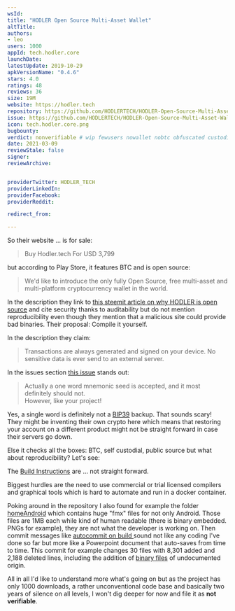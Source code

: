 ```yaml
---
wsId: 
title: "HODLER Open Source Multi-Asset Wallet"
altTitle: 
authors:
- leo
users: 1000
appId: tech.hodler.core
launchDate: 
latestUpdate: 2019-10-29
apkVersionName: "0.4.6"
stars: 4.0
ratings: 48
reviews: 36
size: 19M
website: https://hodler.tech
repository: https://github.com/HODLERTECH/HODLER-Open-Source-Multi-Asset-Wallet
issue: https://github.com/HODLERTECH/HODLER-Open-Source-Multi-Asset-Wallet/issues/165
icon: tech.hodler.core.png
bugbounty: 
verdict: nonverifiable # wip fewusers nowallet nobtc obfuscated custodial nosource nonverifiable reproducible bounty defunct
date: 2021-03-09
reviewStale: false
signer: 
reviewArchive:


providerTwitter: HODLER_TECH
providerLinkedIn: 
providerFacebook: 
providerReddit: 

redirect_from:

---
```



So their website ... is for sale:

> Buy Hodler.tech For USD 3,799

but according to Play Store, it features BTC and is open source:

> We'd like to introduce the only fully Open Source, free multi-asset and
  multi-platform cryptocurrency wallet in the world.

In the description they link to
[this steemit article on why HODLER is open source](https://steemit.com/source/@hodler.tech/hodler-the-only-multiwallet-that-s-open-source-and-why-it-matters)
and cite security thanks to auditability but do not mention reproducibility even
though they mention that a malicious site could provide bad binaries. Their
proposal: Compile it yourself.

In the description they claim:

> Transactions are always generated and signed on your device. No sensitive data
  is ever send to an external server.

In the issues section
[this issue](https://github.com/HODLERTECH/HODLER-Open-Source-Multi-Asset-Wallet/issues/151)
stands out:

> Actually a one word mnemonic seed is accepted, and it most definitely should
  not.<br>
  However, like your project!

Yes, a single word is definitely not a
[BIP39](https://github.com/bitcoin/bips/blob/master/bip-0039.mediawiki?rgh-link-date=2019-03-20T12%3A20%3A40Z)
backup. That sounds scary! They might be inventing their own crypto here which
means that restoring your account on a different product might not be straight
forward in case their servers go down.

Else it checks all the boxes: BTC, self custodial, public source but what about
reproducibility? Let's see:

The [Build Instructions](https://github.com/HODLERTECH/HODLER-Open-Source-Multi-Asset-Wallet#compilation)
are ... not straight forward.

Biggest hurdles are the need to use commercial or trial licensed compilers and
graphical tools which is hard to automate and run in a docker container.

Poking around in the repository I also found for example the folder
[homeAndroid](https://github.com/HODLERTECH/HODLER-Open-Source-Multi-Asset-Wallet/tree/master/HODLER_Multiplatform_Win_And_iOS_Linux/homeAndroid)
which contains huge "fmx" files for not only Android. Those files are 1MB
each while kind of human readable (there is binary embedded. PNGs for example),
they are not what the developer is working on. Then commit messages like
[autocommit on build ](https://github.com/HODLERTECH/HODLER-Open-Source-Multi-Asset-Wallet/commit/503fad1ff1fdb8ac1b4ac4392bb929c5fa497e1c)
sound not like any coding I've done so far but more like a Powerpoint document
that auto-saves from time to time. This commit for example changes 30 files with
8,301 added and 2,188 deleted lines, including the addition of [binary files](https://github.com/HODLERTECH/HODLER-Open-Source-Multi-Asset-Wallet/commit/503fad1ff1fdb8ac1b4ac4392bb929c5fa497e1c#diff-94cd8edf8970320bd520c5d8be2356cb5835250ea255a1ed327fd60802d6f58a) of undocumented origin.

All in all I'd like to understand more what's going on but as the project has
only 1000 downloads, a rather unconventional code base and basically two years
of silence on all levels, I won't dig deeper for now and file it as
**not verifiable**.

